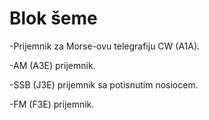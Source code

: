 # Blok šeme

-Prijemnik za Morse-ovu telegrafiju CW (A1A).

-AM (A3E) prijemnik.

-SSB (J3E) prijemnik sa potisnutim nosiocem.

-FM (F3E) prijemnik.

